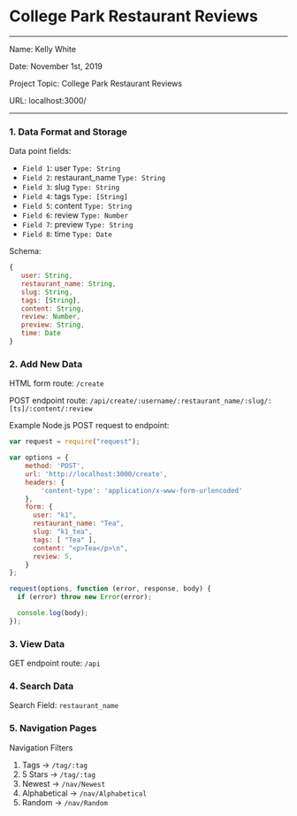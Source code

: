 
# College Park Restaurant Reviews

---

Name: Kelly White

Date: November 1st, 2019

Project Topic: College Park Restaurant Reviews

URL: localhost:3000/

---


### 1. Data Format and Storage

Data point fields:
- `Field 1`: user					`Type: String`
- `Field 2`: restaurant_name        `Type: String`
- `Field 3`: slug				    `Type: String`
- `Field 4`: tags			        `Type: [String]`
- `Field 5`: content		        `Type: String`
- `Field 6`: review		            `Type: Number`
- `Field 7`: preview		        `Type: String`
- `Field 8`: time			        `Type: Date`

Schema: 
```javascript
{
   user: String,
   restaurant_name: String,
   slug: String,
   tags: [String],
   content: String,
   review: Number,
   preview: String,
   time: Date
}
```

### 2. Add New Data

HTML form route: `/create`

POST endpoint route: `/api/create/:username/:restaurant_name/:slug/:[ts]/:content/:review`

Example Node.js POST request to endpoint: 
```javascript
var request = require("request");

var options = { 
    method: 'POST',
    url: 'http://localhost:3000/create',
    headers: { 
        'content-type': 'application/x-www-form-urlencoded' 
    },
    form: { 
      user: "k1",
      restaurant_name: "Tea",
      slug: "k1_tea",
      tags: [ "Tea" ],
      content: "<p>Tea</p>\n",
      review: 5,
    } 
};

request(options, function (error, response, body) {
  if (error) throw new Error(error);

  console.log(body);
});
```

### 3. View Data

GET endpoint route: `/api`

### 4. Search Data

Search Field: `restaurant_name`

### 5. Navigation Pages

Navigation Filters
1. Tags -> `/tag/:tag`
2. 5 Stars -> `/tag/:tag`
3. Newest -> `/nav/Newest`
4. Alphabetical -> `/nav/Alphabetical`
5. Random -> `/nav/Random`

